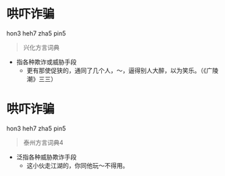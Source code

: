 # 哄吓诈骗
hon3 heh7 zha5 pin5
> 兴化方言词典
- 指各种欺诈或威胁手段
  - 更有那使促狭的，通同了几个人，～，逼得别人大醉，以为笑乐。（《广陵潮》三三）

# 哄吓诈骗
hon3 heh7 zha5 pin5
> 泰州方言词典4
- 泛指各种威胁欺诈手段
  - 这小伙走江湖的，你同他玩～不得用。
